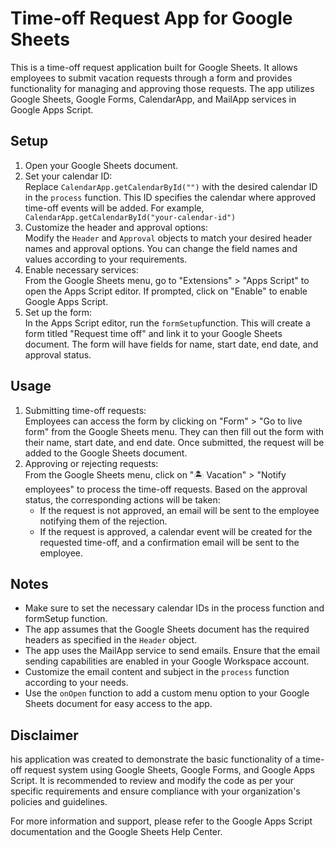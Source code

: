 # Time-off Request App for Google Sheets

This is a time-off request application built for Google Sheets. It allows employees to submit vacation requests through a form and provides functionality for managing and approving those requests. The app utilizes Google Sheets, Google Forms, CalendarApp, and MailApp services in Google Apps Script.

## Setup

1. Open your Google Sheets document.
2. Set your calendar ID:<br>
   Replace ```CalendarApp.getCalendarById("")``` with the desired calendar ID in the ```process``` function. This ID specifies the calendar where approved time-off events will be added. For example, ``` CalendarApp.getCalendarById("your-calendar-id")```
3. Customize the header and approval options:<br>
   Modify the ```Header``` and ```Approval``` objects to match your desired header names and approval options. You can change the field names and values according to your requirements.
4. Enable necessary services:<br>
   From the Google Sheets menu, go to "Extensions" > "Apps Script" to open the Apps Script editor. If prompted, click on "Enable" to enable Google Apps Script.
5. Set up the form:<br>
   In the Apps Script editor, run the ```formSetup```function. This will create a form titled "Request time off" and link it to your Google Sheets document. The form will have fields for name, start date, end date, and     
   approval status.

## Usage

1. Submitting time-off requests:<br>
  Employees can access the form by clicking on "Form" > "Go to live form" from the Google Sheets menu. They can then fill out the form with their name, start date, and end date. Once submitted, the request will be added to     the Google Sheets document.
2. Approving or rejecting requests:<br>
  From the Google Sheets menu, click on "🏝 Vacation" > "Notify employees" to process the time-off requests. Based on the approval status, the corresponding actions will be taken:<br>
      * If the request is not approved, an email will be sent to the employee notifying them of the rejection.
      * If the request is approved, a calendar event will be created for the requested time-off, and a confirmation email will be sent to the employee.

## Notes

* Make sure to set the necessary calendar IDs in the process function and formSetup function.
* The app assumes that the Google Sheets document has the required headers as specified in the ```Header``` object.
* The app uses the MailApp service to send emails. Ensure that the email sending capabilities are enabled in your Google Workspace account.
* Customize the email content and subject in the ```process``` function according to your needs.
* Use the ```onOpen``` function to add a custom menu option to your Google Sheets document for easy access to the app.

## Disclaimer

his application was created to demonstrate the basic functionality of a time-off request system using Google Sheets, Google Forms, and Google Apps Script. It is recommended to review and modify the code as per your specific requirements and ensure compliance with your organization's policies and guidelines.

For more information and support, please refer to the Google Apps Script documentation and the Google Sheets Help Center.
